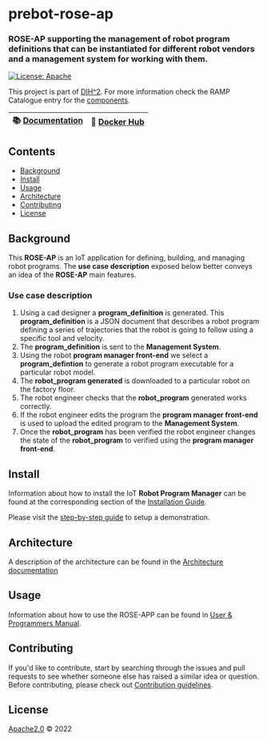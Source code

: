 # prebot-rose-ap
### ROSE-AP supporting the management of robot program definitions that can be instantiated for different robot vendors and a management system for working with them.

[![License: Apache](https://img.shields.io/github/license/saltstack/salt)](https://www.apache.org/licenses/LICENSE-2.0.html#redistribution)

This project is part of [DIH^2](http://www.dih-squared.eu/). For more information check the RAMP Catalogue entry for the
[components](https://github.com/xxx).

| :books: [Documentation](docs/usermanual.md) | :whale: [Docker Hub](https://hub.docker.com/u/canonicalrobots) |
| --------------------------------------------- | ------------------------------------------------------------- |



## Contents

-   [Background](#background)
-   [Install](#install)
-   [Usage](#usage)
-   [Architecture](#architecture)
-   [Contributing](#contributing)
-   [License](#license)

## Background
This **ROSE-AP** is an IoT application for defining, building, and managing robot programs.
The **use case description** exposed below better conveys an idea of the **ROSE-AP** main features.

### Use case description
1. Using a cad designer a **program_definition** is generated. This **program_definition** is a JSON document that describes a robot program defining a series of trajectories that the robot is going to follow using a specific tool and velocity.
2. The **program_definition** is sent to the **Management System**.
3. Using the robot **program manager front-end** we select a **program_defintion** to generate a robot program executable for a particular robot model.
4. The **robot_program generated** is downloaded to a particular robot on the factory floor.
5. The robot engineer checks that the **robot_program** generated works correctly. 
6. If the robot engineer edits the program the **program manager front-end** is used to upload the edited program to the **Management System**.
7. Once the **robot_program** has been verified the robot engineer changes the state of the **robot_program** to verified using the **program manager front-end**.


## Install

Information about how to install the IoT **Robot Program Manager** can be found at the corresponding section of the
[Installation Guide](docs/InstallationGuide.md). 

Please visit the [step-by-step guide](docs/stepbystepguide.md) to setup a demonstration.

## Architecture

A description of the architecture can be found in the [Architecture documentation](docs/architecture.md)

## Usage

Information about how to use the ROSE-APP can be found in [User & Programmers Manual](docs/usermanual.md).

## Contributing

If you'd like to contribute, start by searching through the issues and pull requests to see whether someone else has raised a similar idea or question.
Before contributing, please check out [Contribution guidelines](docs/contributing.md).

## License

[Apache2.0](LICENSE) © 2022
